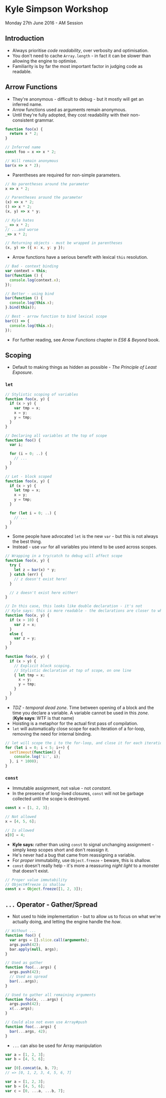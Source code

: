 # Kyle Simpson Workshop
Monday 27th June 2016 - AM Session

## Introduction

* Always prioritise _code readability_, over verbosity and optimisation.
* You don't need to cache `Array.length` - in fact it can be slower than allowing the engine to optimise.
* Familiarity is by far the most important factor in judging code as readable.

## Arrow Functions
* They're anonymous - difficult to debug - but it mostly will get an inferred name.
* Arrow functions used as arguments remain anonymous.
* Until they're fully adopted, they cost readability with their non-consistent grammar.

```javascript
function foo(x) {
  return x * 2;
}

// Inferred name
const foo = x => x * 2;

// Will remain anonymous
bar(x => x * 2);
```

* Parentheses are required for non-simple parameters.

```javascript
// No parentheses around the parameter
x => x * 2;

// Parentheses around the parameter
(x) => x * 2;
() => x * 2;
(x, y) => x * y;

// Kyle hates
_ => x * 2;
// ...and worse
_=> x * 2;

// Returning objects - must be wrapped in parentheses
(x, y) => ({ x: x, y: y });
```

* Arrow functions have a serious benefit with lexical `this` resolution.

```javascript
// Bad - context binding
var context = this;
bar(function () {
  console.log(context.x);
});

// Better - using bind
bar(function () {
  console.log(this.x);
}.bind(this));

// Best - arrow function to bind lexical scope
bar(() => {
  console.log(this.x);
});
```

* For further reading, see _Arrow Functions_ chapter in _ES6 & Beyond_ book.

## Scoping
* Default to making things as hidden as possible - _The Principle of Least Exposure_.

### `let`

```javascript
// Stylistic scoping of variables
function foo(x, y) {
  if (x > y) {
    var tmp = x;
    x = y;
    y = tmp;
  }
}

// Declaring all variables at the top of scope
function foo() {
  var i;

  for (i = 0; ..) {
    // ...
  }
}

// Let - block scoped
function foo(x, y) {
  if (x > y) {
    let tmp = x;
    x = y;
    y = tmp;
  }

  for (let i = 0; ..) {
    // ...
  }
}
```

* Some people have advocated `let` is the new `var` - but this is not always the best thing.
* Instead - use `var` for all variables you intend to be used across scopes.

```javascript
// Wrapping in a try/catch to debug will affect scope
function foo(x, y) {
  try {
    let z = bar(x) * y;
  } catch (err) {
    // z doesn't exist here!
  }

  // z doesn't exist here either!
}

// In this case, this looks like double declaration - it's not
// Kyle says: this is more readable - the declarations are closer to where it's used
function foo(x, y) {
  if (x > 10) {
    var z = x;
  }
  else {
    var z = y;
  }
}

function foo(x, y) {
  if (x > y) {
    // Explicit block scoping.
    // Stylistic declaration at top of scope, on one line
    { let tmp = x;
      x = y;
      y = tmp;
    }
  }
}
```

* _TDZ_ - _temporal dead zone_. Time between opening of a block and the time you declare a variable. A variable cannot be used in this _zone_. (**Kyle says**: WTF is that name)
* Hoisting is a metaphor for the actual first pass of compilation.
* `let` will automatically close scope for each iteration of a for-loop, removing the need for internal binding.

```javascript
// let will scope the i to the for-loop, and close it for each iteration
for (let i = 0; i < 5; i++) {
  setTimeout(function() {
    console.log('i:', i);
  }, i * 1000);
}
```

### `const`

* Immutable assignment, not value - not _constant_.
* In the presence of long-lived closures, `const` will not be garbage collected until the scope is destroyed.

```javascript
const x = [1, 2, 3];

// Not allowed
x = [4, 5, 6];

// Is allowed
x[0] = 4;
```

* **Kyle says:** rather than using `const` to signal unchanging assignment - simply keep scopes short and don't reassign it.
* He's never had a bug that came from reassigning a variable.
* For _proper_ immutability, use `Object.freeze` - beware, this is shallow.
* `const` doesn't really help - it's more a reassuring _night light_ to a monster that doesn't exist.

```javascript
// Proper value immutability
// Object#freeze is shallow
const x = Object.freeze([1, 2, 3]);
```


## `...` Operator - Gather/Spread

* Not used to hide implementation - but to allow us to focus on what we're actually doing, and letting the engine handle the _how_.

```javascript
// Without ...
function foo() {
  var args = [].slice.call(arguments);
  args.push(42);
  bar.apply(null, args);
}

// Used as gather
function foo(...args) {
  args.push(42);
  // Used as spread
  bar(...args);
}

// Used to gather all remaining arguments
function foo(x, ...args) {
  args.push(42);
  x(...args);
}

// Could also not even use Array#push
function foo(...args) {
  bar(...args, 42);
}
```

* `...` can also be used for Array manipulation

```javascript
var a = [1, 2, 3];
var b = [4, 5, 6];

var [0].concat(a, b, 7);
// => [0, 1, 2, 3, 4, 5, 6, 7]

var a = [1, 2, 3];
var b = [4, 5, 6];
var c = [0, ...a, ...b, 7];
```
